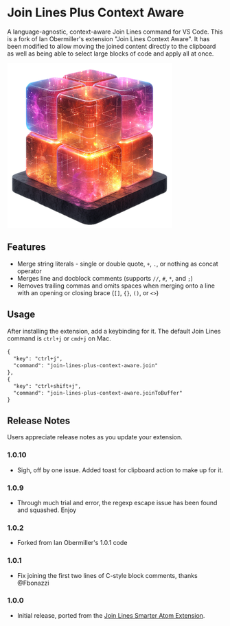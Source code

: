 # Join Lines Plus Context Aware

A language-agnostic, context-aware Join Lines command for VS Code. This is a fork of Ian Obermiller's extension "Join Lines Context Aware". It has been modified to allow moving the
joined content directly to the clipboard as well as being able to select large blocks of code
and apply all at once.

![Extension Logo](./images/join-lines-plus-context-aware-exticon.png)

## Features

- Merge string literals - single or double quote, `+`, `.`, or nothing as concat operator
- Merges line and docblock comments (supports `//`, `#`, `*`, and `;`)
- Removes trailing commas and omits spaces when merging onto a line with an opening or closing brace (`[]`, `{}`, `()`, or `<>`)

## Usage

After installing the extension, add a keybinding for it. The default Join Lines
command is `ctrl+j` or `cmd+j` on Mac.

```
{
  "key": "ctrl+j",
  "command": "join-lines-plus-context-aware.join"
},
{
  "key": "ctrl+shift+j",
  "command": "join-lines-plus-context-aware.joinToBuffer"
}
```

## Release Notes

Users appreciate release notes as you update your extension.

### 1.0.10

- Sigh, off by one issue. Added toast for clipboard action to make up for it.

### 1.0.9

- Through much trial and error, the regexp escape issue has been found and squashed. Enjoy

### 1.0.2

- Forked from Ian Obermiller's 1.0.1 code

### 1.0.1

- Fix joining the first two lines of C-style block comments, thanks @Fbonazzi

### 1.0.0

- Initial release, ported from the [Join Lines Smarter Atom Extension](https://github.com/ianobermiller/join-lines-smarter).
